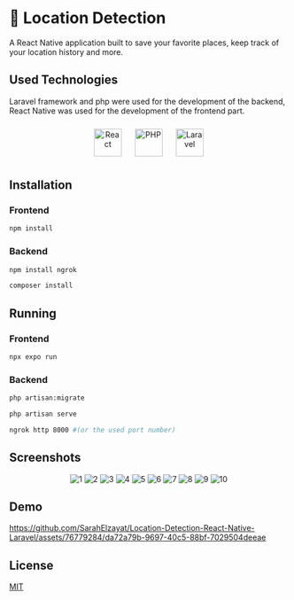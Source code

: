 
# 📍 Location Detection

A React Native application built to save your favorite places, keep track of your location history and more.

## Used Technologies

Laravel framework and php were used for the development of the backend, React Native was used for the development of the frontend part.

<div align="center" height = 200px>  
<a href="https://reactjs.org/" target="_blank"><img style="margin: 10px" src="https://profilinator.rishav.dev/skills-assets/react-original-wordmark.svg" alt="React" height="50" /></a>  
<a href="https://www.php.net/" target="_blank"><img style="margin: 10px" src="https://profilinator.rishav.dev/skills-assets/php-original.svg" alt="PHP" height="50" /></a>  
<a href="https://laravel.com/" target="_blank"><img style="margin: 10px" src="https://profilinator.rishav.dev/skills-assets/laravel-plain-wordmark.svg" alt="Laravel" height="50" /></a>  
</div>

## Installation

### Frontend

```bash
npm install
```

### Backend

```bash
npm install ngrok

```

```bash
composer install 
```

## Running

### Frontend

```bash
npx expo run
```

### Backend

```bash
php artisan:migrate
```

```bash
php artisan serve
```

```bash
ngrok http 8000 #(or the used port number) 
```
## Screenshots
<div align="center">  

![1](https://github.com/SarahElzayat/Location-Detection-React-Native-Laravel/assets/76779284/577a5a07-3890-4974-834b-95dc2b9f5311)
![2](https://github.com/SarahElzayat/Location-Detection-React-Native-Laravel/assets/76779284/bb67cdd9-b989-4df7-910e-e52d683bfb0f)
![3](https://github.com/SarahElzayat/Location-Detection-React-Native-Laravel/assets/76779284/4fe2a3b2-8eb6-4fd1-8a34-de00493cb6ad)
![4](https://github.com/SarahElzayat/Location-Detection-React-Native-Laravel/assets/76779284/ab4b38ce-18e7-40a5-bd4c-e6bfb9d47dc0)
![5](https://github.com/SarahElzayat/Location-Detection-React-Native-Laravel/assets/76779284/84b77a34-1561-4e07-a7f9-c73e2d3f87ef)
![6](https://github.com/SarahElzayat/Location-Detection-React-Native-Laravel/assets/76779284/d4f84aa4-a947-480c-978d-c0b949fefea8)
![7](https://github.com/SarahElzayat/Location-Detection-React-Native-Laravel/assets/76779284/ea39aaba-fb8e-4fb0-9a3b-87682d8d6a4b)
![8](https://github.com/SarahElzayat/Location-Detection-React-Native-Laravel/assets/76779284/6fffa2f0-9b2f-4b93-af58-1e9b2a92a38b)
![9](https://github.com/SarahElzayat/Location-Detection-React-Native-Laravel/assets/76779284/ce6adcd6-4eb5-402e-adc6-07bfe8211388)
![10](https://github.com/SarahElzayat/Location-Detection-React-Native-Laravel/assets/76779284/2bdb36ba-89d3-4969-9511-6f38aa11efbe)

</div>


## Demo


https://github.com/SarahElzayat/Location-Detection-React-Native-Laravel/assets/76779284/da72a79b-9697-40c5-88bf-7029504deeae


## License

[MIT](https://choosealicense.com/licenses/mit/)
